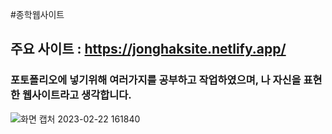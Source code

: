 #종학웹사이트

## 주요 사이트 : https://jonghaksite.netlify.app/
### 포토폴리오에 넣기위해 여러가지를 공부하고 작업하였으며, 나 자신을 표현한 웹사이트라고 생각합니다.
![화면 캡처 2023-02-22 161840](https://user-images.githubusercontent.com/120706149/220550612-3e8de806-2c75-4b3a-9ccf-fc89a088d5a6.png)
